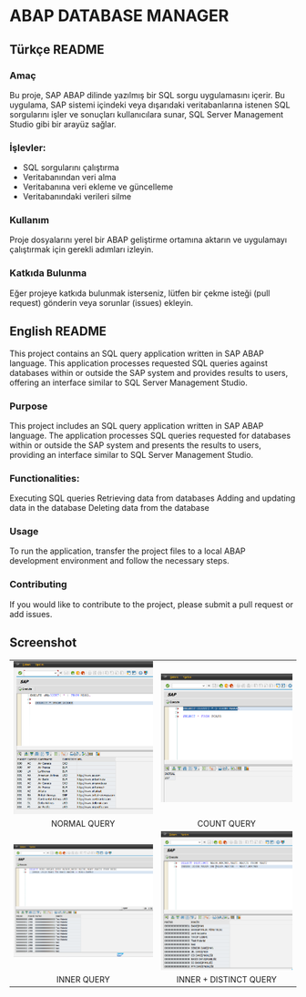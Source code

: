 # ABAP DATABASE MANAGER
## Türkçe README

### Amaç
Bu proje, SAP ABAP dilinde yazılmış bir SQL sorgu uygulamasını içerir. Bu uygulama, SAP sistemi içindeki veya dışarıdaki veritabanlarına istenen SQL sorgularını işler ve sonuçları kullanıcılara sunar, SQL Server Management Studio gibi bir arayüz sağlar.

### İşlevler:
- SQL sorgularını çalıştırma
- Veritabanından veri alma
- Veritabanına veri ekleme ve güncelleme
- Veritabanındaki verileri silme

### Kullanım
Proje dosyalarını yerel bir ABAP geliştirme ortamına aktarın ve uygulamayı çalıştırmak için gerekli adımları izleyin.

### Katkıda Bulunma
Eğer projeye katkıda bulunmak isterseniz, lütfen bir çekme isteği (pull request) gönderin veya sorunlar (issues) ekleyin.


## English README
This project contains an SQL query application written in SAP ABAP language. This application processes requested SQL queries against databases within or outside the SAP system and provides results to users, offering an interface similar to SQL Server Management Studio.

### Purpose
This project includes an SQL query application written in SAP ABAP language. The application processes SQL queries requested for databases within or outside the SAP system and presents the results to users, providing an interface similar to SQL Server Management Studio.

### Functionalities:
Executing SQL queries
Retrieving data from databases
Adding and updating data in the database
Deleting data from the database

### Usage
To run the application, transfer the project files to a local ABAP development environment and follow the necessary steps.

### Contributing
If you would like to contribute to the project, please submit a pull request or add issues.

## Screenshot
<table>
  <tr>
    <td>
      <img src="https://github.com/furkancosgun/ABAP_DATABASE_MANAGER/blob/main/ZXFC_DBMANAGER/ss/ss1.png?raw=true" />
    </td>
    <td>
      <img src="https://github.com/furkancosgun/ABAP_DATABASE_MANAGER/blob/main/ZXFC_DBMANAGER/ss/ss2.png?raw=true" />
    </td>
  </tr>
  <tr>
    <td align="center">
      NORMAL QUERY
    </td>
    <td align="center">
      COUNT QUERY
    </td>
  <tr>
    <td>
      <img src="https://github.com/furkancosgun/ABAP_DATABASE_MANAGER/blob/main/ZXFC_DBMANAGER/ss/ss3.png?raw=true" />
    </td>
    <td>
      <img src="https://github.com/furkancosgun/ABAP_DATABASE_MANAGER/blob/main/ZXFC_DBMANAGER/ss/ss4.png?raw=true" />
    </td>
  </tr>
  <tr>
    <td align="center">
      INNER QUERY
    </td>
    <td align="center">
      INNER + DISTINCT QUERY
    </td>
  </tr>
</table>

